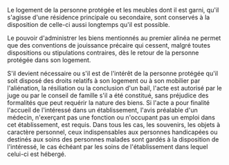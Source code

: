 Le logement de la personne protégée et les meubles dont il est garni, qu'il s'agisse d'une résidence principale ou secondaire, sont conservés à la disposition de celle-ci aussi longtemps qu'il est possible.

Le pouvoir d'administrer les biens mentionnés au premier alinéa ne permet que des conventions de jouissance précaire qui cessent, malgré toutes dispositions ou stipulations contraires, dès le retour de la personne protégée dans son logement.

S'il devient nécessaire ou s'il est de l'intérêt de la personne protégée qu'il soit disposé des droits relatifs à son logement ou à son mobilier par l'aliénation, la résiliation ou la conclusion d'un bail, l'acte est autorisé par le juge ou par le conseil de famille s'il a été constitué, sans préjudice des formalités que peut requérir la nature des biens. Si l'acte a pour finalité l'accueil de l'intéressé dans un établissement, l'avis préalable d'un médecin, n'exerçant pas une fonction ou n'occupant pas un emploi dans cet établissement, est requis. Dans tous les cas, les souvenirs, les objets à caractère personnel, ceux indispensables aux personnes handicapées ou destinés aux soins des personnes malades sont gardés à la disposition de l'intéressé, le cas échéant par les soins de l'établissement dans lequel celui-ci est hébergé.
